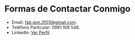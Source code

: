 # Formas de Contactar Conmigo

* Email: <a href="mailto:fab.gon.3103@gmail.com">fab.gon.3103@gmail.com</a>.
* Teléfono Particular: 0981 109 548.
* LinkedIn: <a href="www.linkedin.com/in/fabio-antonio-gonzález-sosa-70063a5b">Ver Perfil</a>